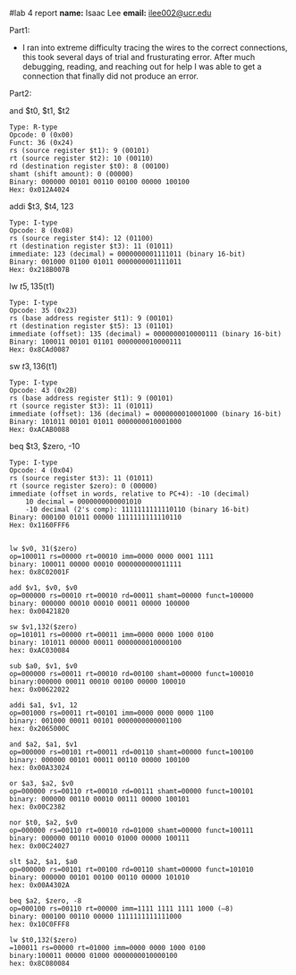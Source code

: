#lab 4 report
**name:** Isaac Lee
**email:** ilee002@ucr.edu

Part1:
- I ran into extreme difficulty tracing the wires to the correct connections, this took several days of trial and frusturating error. After much debugging, reading, and reaching out for help I was able to get a connection that finally did not produce an error.

Part2:

and $t0, $t1, $t2

    Type: R-type
    Opcode: 0 (0x00)
    Funct: 36 (0x24)
    rs (source register $t1): 9 (00101)
    rt (source register $t2): 10 (00110)
    rd (destination register $t0): 8 (00100)
    shamt (shift amount): 0 (00000)
    Binary: 000000 00101 00110 00100 00000 100100
    Hex: 0x012A4024

addi $t3, $t4, 123

    Type: I-type
    Opcode: 8 (0x08)
    rs (source register $t4): 12 (01100)
    rt (destination register $t3): 11 (01011)
    immediate: 123 (decimal) = 0000000001111011 (binary 16-bit)
    Binary: 001000 01100 01011 0000000001111011
    Hex: 0x218B007B

lw $t5, 135($t1)

    Type: I-type
    Opcode: 35 (0x23)
    rs (base address register $t1): 9 (00101)
    rt (destination register $t5): 13 (01101)
    immediate (offset): 135 (decimal) = 0000000010000111 (binary 16-bit)
    Binary: 100011 00101 01101 0000000010000111
    Hex: 0x8CAd0087 

sw $t3, 136($t1)

    Type: I-type
    Opcode: 43 (0x2B)
    rs (base address register $t1): 9 (00101)
    rt (source register $t3): 11 (01011)
    immediate (offset): 136 (decimal) = 0000000010001000 (binary 16-bit)
    Binary: 101011 00101 01011 0000000010001000
    Hex: 0xACAB0088

beq $t3, $zero, -10

    Type: I-type
    Opcode: 4 (0x04)
    rs (source register $t3): 11 (01011)
    rt (source register $zero): 0 (00000)
    immediate (offset in words, relative to PC+4): -10 (decimal)
        10 decimal = 0000000000001010
        -10 decimal (2's comp): 1111111111110110 (binary 16-bit)
    Binary: 000100 01011 00000 1111111111110110
    Hex: 0x1160FFF6    


    lw $v0, 31($zero)
    op=100011 rs=00000 rt=00010 imm=0000 0000 0001 1111
    binary: 100011 00000 00010 0000000000011111
    hex: 0x8C02001F

    add $v1, $v0, $v0	
    op=000000 rs=00010 rt=00010 rd=00011 shamt=00000 funct=100000	
    binary: 000000 00010 00010 00011 00000 100000	
    hex: 0x00421820

    sw $v1,132($zero)	
    op=101011 rs=00000 rt=00011 imm=0000 0000 1000 0100	
    binary: 101011 00000 00011 0000000010000100	
    hex: 0xAC030084

    sub $a0, $v1, $v0	
    op=000000 rs=00011 rt=00010 rd=00100 shamt=00000 funct=100010
    binary:000000 00011 00010 00100 00000 100010	
    hex: 0x00622022

    addi $a1, $v1, 12	
    op=001000 rs=00011 rt=00101 imm=0000 0000 0000 1100
    binary: 001000 00011 00101 0000000000001100
    hex: 0x2065000C

    and $a2, $a1, $v1	
    op=000000 rs=00101 rt=00011 rd=00110 shamt=00000 funct=100100	
    binary: 000000 00101 00011 00110 00000 100100	
    hex: 0x00A33024

    or $a3, $a2, $v0	
    op=000000 rs=00110 rt=00010 rd=00111 shamt=00000 funct=100101	
    binary: 000000 00110 00010 00111 00000 100101	
    hex: 0x00C2382

    nor $t0, $a2, $v0	
    op=000000 rs=00110 rt=00010 rd=01000 shamt=00000 funct=100111	
    binary: 000000 00110 00010 01000 00000 100111	
    hex: 0x00C24027

    slt $a2, $a1, $a0	
    op=000000 rs=00101 rt=00100 rd=00110 shamt=00000 funct=101010	
    binary: 000000 00101 00100 00110 00000 101010	
    hex: 0x00A4302A

    beq $a2, $zero, -8	
    op=000100 rs=00110 rt=00000 imm=1111 1111 1111 1000 (–8)	
    binary: 000100 00110 00000 1111111111111000	
    hex: 0x10C0FFF8

    lw $t0,132($zero)	
    =100011 rs=00000 rt=01000 imm=0000 0000 1000 0100	
    binary:100011 00000 01000 0000000010000100	
    hex: 0x8C080084